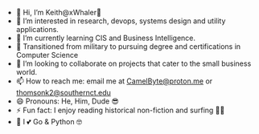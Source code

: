 - 👋 Hi, I’m Keith@xWhaler🐳 
- 👀 I’m interested in research, devops, systems design and utility applications. 
- 🌱 I’m currently learning CIS and Business Intelligence.
- 🏫 Transitioned from military to pursuing degree and certifications in Computer Science
- 💞️ I’m looking to collaborate on projects that cater to the small business world. 
- 📫 How to reach me: email me at CamelByte@proton.me or thomsonk2@southernct.edu
- 😄 Pronouns: He, Him, Dude 😎
- ⚡ Fun fact: I enjoy reading historical non-fiction and surfing 🏄‍♂️
- 🐪 I 💕 Go & Python 🤓
<!---
xWhaler/xWhaler is a ✨ special ✨ repository because its `README.md` (this file) appears on your GitHub profile.
You can click the Preview link to take a look at your changes.
--->
